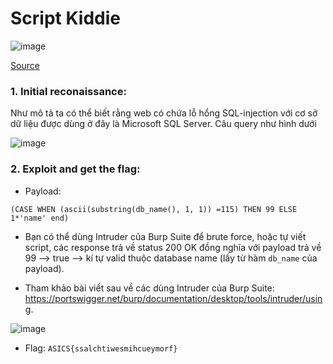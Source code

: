 # Script Kiddie

![image](https://user-images.githubusercontent.com/61876488/138734841-93adf918-5e68-4ec4-8d81-9401f643cacd.png)

[Source]()

### 1. Initial reconaissance:

Như mô tả ta có thể biết rằng web có chứa lỗ hổng SQL-injection với cơ sở dữ liệu được dùng ở đây là Microsoft SQL Server. Câu query như hình dưới

![image](https://user-images.githubusercontent.com/61876488/139046934-9f31fbf9-36c9-4774-9736-a8befe8ad501.png)

### 2. Exploit and get the flag:

- Payload:

```
(CASE WHEN (ascii(substring(db_name(), 1, 1)) =115) THEN 99 ELSE 1*'name' end)
```

- Bạn có thể dùng Intruder của Burp Suite để brute force, hoặc tự viết script, các response trả về status 200 OK đồng nghĩa với payload trả về 99 --> true --> kí tự valid thuộc database name (lấy từ hàm `db_name` của payload).

- Tham khảo bài viết sau về các dùng Intruder của Burp Suite: https://portswigger.net/burp/documentation/desktop/tools/intruder/using.

![image](https://user-images.githubusercontent.com/61876488/147627227-2a1de958-cc94-46db-8b80-2621e926a2c2.png)

- Flag: `ASICS{ssalchtiwesmihcueymorf}`
